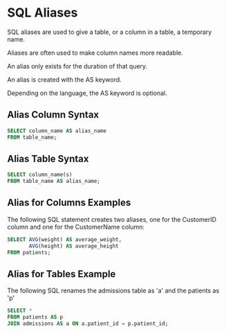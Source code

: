 # SQL Aliases

SQL aliases are used to give a table, or a column in a table, a temporary name.

Aliases are often used to make column names more readable.

An alias only exists for the duration of that query.

An alias is created with the AS keyword.

Depending on the language, the AS keyword is optional.

## Alias Column Syntax

```sql
SELECT column_name AS alias_name
FROM table_name;
```

## Alias Table Syntax

```sql
SELECT column_name(s)
FROM table_name AS alias_name;
```

## Alias for Columns Examples

The following SQL statement creates two aliases, one for the CustomerID column and one for the CustomerName column:

```sql
SELECT AVG(weight) AS average_weight, 
       AVG(height) AS average_height
FROM patients;
```

## Alias for Tables Example

The following SQL renames the admissions table as 'a' and the patients as 'p'

```sql
SELECT *
FROM patients AS p
JOIN admissions AS a ON a.patient_id = p.patient_id;
```
